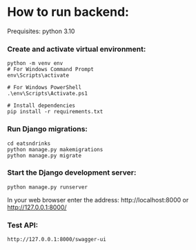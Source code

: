 # How to run backend:
Prequisites: python 3.10
### Create and activate virtual environment:
	python -m venv env
	# For Windows Command Prompt
	env\Scripts\activate
	
	# For Windows PowerShell
	.\env\Scripts\Activate.ps1
	
	# Install dependencies
	pip install -r requirements.txt

### Run Django migrations:
	cd eatsndrinks
 	python manage.py makemigrations
 	python manage.py migrate

### Start the Django development server:
	python manage.py runserver
In your web browser enter the address: http://localhost:8000 or http://127.0.0.1:8000/

### Test API:
	http://127.0.0.1:8000/swagger-ui
		
